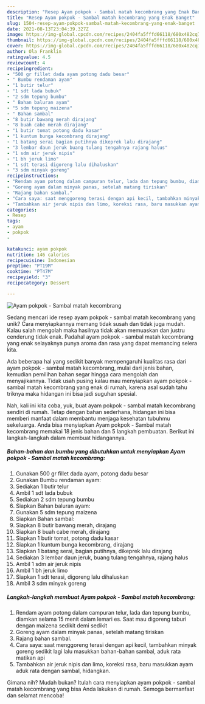 ```yaml
---
description: "Resep Ayam pokpok - Sambal matah kecombrang yang Enak Banget"
title: "Resep Ayam pokpok - Sambal matah kecombrang yang Enak Banget"
slug: 1504-resep-ayam-pokpok-sambal-matah-kecombrang-yang-enak-banget
date: 2021-08-13T23:04:39.327Z
image: https://img-global.cpcdn.com/recipes/2404fa5fffd66118/680x482cq70/ayam-pokpok-sambal-matah-kecombrang-foto-resep-utama.jpg
thumbnail: https://img-global.cpcdn.com/recipes/2404fa5fffd66118/680x482cq70/ayam-pokpok-sambal-matah-kecombrang-foto-resep-utama.jpg
cover: https://img-global.cpcdn.com/recipes/2404fa5fffd66118/680x482cq70/ayam-pokpok-sambal-matah-kecombrang-foto-resep-utama.jpg
author: Ola Franklin
ratingvalue: 4.5
reviewcount: 4
recipeingredient:
- "500 gr fillet dada ayam potong dadu besar"
- " Bumbu rendaman ayam"
- "1 butir telur"
- "1 sdt lada bubuk"
- "2 sdm tepung bumbu"
- " Bahan baluran ayam"
- "5 sdm tepung maizena"
- " Bahan sambal"
- "8 butir bawang merah dirajang"
- "8 buah cabe merah dirajang"
- "1 butir tomat potong dadu kasar"
- "1 kuntum bunga kecombrang dirajang"
- "1 batang serai bagian putihnya dikeprek lalu dirajang"
- "3 lembar daun jeruk buang tulang tengahnya rajang halus"
- "1 sdm air jeruk nipis"
- "1 bh jeruk limo"
- "1 sdt terasi digoreng lalu dihaluskan"
- "3 sdm minyak goreng"
recipeinstructions:
- "Rendam ayam potong dalam campuran telur, lada dan tepung bumbu, diamkan selama 15 menit dalam lemari es. Saat mau digoreng taburi dengan maizena sedikit demi sedikit"
- "Goreng ayam dalam minyak panas, setelah matang tiriskan"
- "Rajang bahan sambal."
- "Cara saya: saat menggoreng terasi dengan api kecil, tambahkan minyak goreng sedikit lagi lalu masukkan bahan-bahan sambal, aduk rata matikan api"
- "Tambahkan air jeruk nipis dan limo, koreksi rasa, baru masukkan ayam aduk rata dengan sambal, hidangkan."
categories:
- Resep
tags:
- ayam
- pokpok
- 

katakunci: ayam pokpok  
nutrition: 146 calories
recipecuisine: Indonesian
preptime: "PT19M"
cooktime: "PT47M"
recipeyield: "3"
recipecategory: Dessert

---
```



![Ayam pokpok - Sambal matah kecombrang](https://img-global.cpcdn.com/recipes/2404fa5fffd66118/680x482cq70/ayam-pokpok-sambal-matah-kecombrang-foto-resep-utama.jpg)

Sedang mencari ide resep ayam pokpok - sambal matah kecombrang yang unik? Cara menyiapkannya memang tidak susah dan tidak juga mudah. Kalau salah mengolah maka hasilnya tidak akan memuaskan dan justru cenderung tidak enak. Padahal ayam pokpok - sambal matah kecombrang yang enak selayaknya punya aroma dan rasa yang dapat memancing selera kita.



Ada beberapa hal yang sedikit banyak mempengaruhi kualitas rasa dari ayam pokpok - sambal matah kecombrang, mulai dari jenis bahan, kemudian pemilihan bahan segar hingga cara mengolah dan menyajikannya. Tidak usah pusing kalau mau menyiapkan ayam pokpok - sambal matah kecombrang yang enak di rumah, karena asal sudah tahu triknya maka hidangan ini bisa jadi suguhan spesial.


Nah, kali ini kita coba, yuk, buat ayam pokpok - sambal matah kecombrang sendiri di rumah. Tetap dengan bahan sederhana, hidangan ini bisa memberi manfaat dalam membantu menjaga kesehatan tubuhmu sekeluarga. Anda bisa menyiapkan Ayam pokpok - Sambal matah kecombrang memakai 18 jenis bahan dan 5 langkah pembuatan. Berikut ini langkah-langkah dalam membuat hidangannya.

<!--inarticleads1-->

##### Bahan-bahan dan bumbu yang dibutuhkan untuk menyiapkan Ayam pokpok - Sambal matah kecombrang:

1. Gunakan 500 gr fillet dada ayam, potong dadu besar
1. Gunakan  Bumbu rendaman ayam:
1. Sediakan 1 butir telur
1. Ambil 1 sdt lada bubuk
1. Sediakan 2 sdm tepung bumbu
1. Siapkan  Bahan baluran ayam:
1. Gunakan 5 sdm tepung maizena
1. Siapkan  Bahan sambal:
1. Siapkan 8 butir bawang merah, dirajang
1. Siapkan 8 buah cabe merah, dirajang
1. Siapkan 1 butir tomat, potong dadu kasar
1. Siapkan 1 kuntum bunga kecombrang, dirajang
1. Siapkan 1 batang serai, bagian putihnya, dikeprek lalu dirajang
1. Sediakan 3 lembar daun jeruk, buang tulang tengahnya, rajang halus
1. Ambil 1 sdm air jeruk nipis
1. Ambil 1 bh jeruk limo
1. Siapkan 1 sdt terasi, digoreng lalu dihaluskan
1. Ambil 3 sdm minyak goreng




<!--inarticleads2-->

##### Langkah-langkah membuat Ayam pokpok - Sambal matah kecombrang:

1. Rendam ayam potong dalam campuran telur, lada dan tepung bumbu, diamkan selama 15 menit dalam lemari es. Saat mau digoreng taburi dengan maizena sedikit demi sedikit
1. Goreng ayam dalam minyak panas, setelah matang tiriskan
1. Rajang bahan sambal.
1. Cara saya: saat menggoreng terasi dengan api kecil, tambahkan minyak goreng sedikit lagi lalu masukkan bahan-bahan sambal, aduk rata matikan api
1. Tambahkan air jeruk nipis dan limo, koreksi rasa, baru masukkan ayam aduk rata dengan sambal, hidangkan.




Gimana nih? Mudah bukan? Itulah cara menyiapkan ayam pokpok - sambal matah kecombrang yang bisa Anda lakukan di rumah. Semoga bermanfaat dan selamat mencoba!

